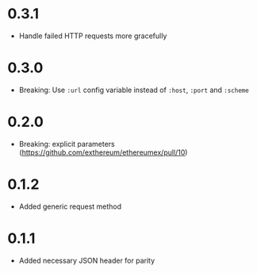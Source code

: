 # 0.3.1
* Handle failed HTTP requests more gracefully
# 0.3.0
* Breaking: Use `:url` config variable instead of `:host`, `:port` and `:scheme`
# 0.2.0
* Breaking: explicit parameters (https://github.com/exthereum/ethereumex/pull/10)

# 0.1.2
* Added generic request method

# 0.1.1
* Added necessary JSON header for parity
